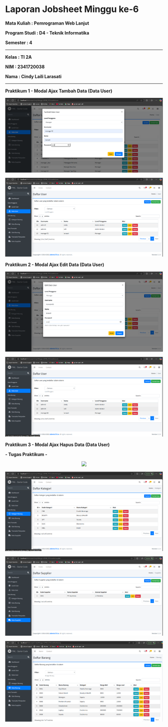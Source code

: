 # Laporan Jobsheet Minggu ke-6
<b>Mata Kuliah : Pemrograman Web Lanjut</b></p>
<b>Program Studi : D4 - Teknik Informatika</b></p>
<b>Semester : 4</b>
<hr>
<b>Kelas : TI 2A</b></p>
<b>NIM : 2341720038</b></p>
<b>Nama : Cindy Laili Larasati</b>
<hr>

<b>Praktikum 1 - Modal Ajax Tambah Data (Data User)<b>
<p align="center">
    <img src="Gambar/P1_1.png"></p>
    <p align="center">
    <img src="Gambar/P1_2.png"></p>
<b>Praktikum 2 - Modal Ajax Edit Data (Data User)</b></p>
<p align="center">
    <img src="Gambar/P2_1.png"></p>
    <p align="center">
    <img src="Gambar/P2_2.png"></p>
<b>Praktikum 3 - Modal Ajax Hapus Data (Data User)</b></p>
<b>- Tugas Praktikum -</b></p>
<p align="center">
    <img src="Gambar/P1.png"></p>
<p align="center">
    <img src="Gambar/T2.png"></p>
<p align="center">
    <img src="Gambar/T3.png"></p>
<p align="center">
    <img src="Gambar/T4.png"></p>